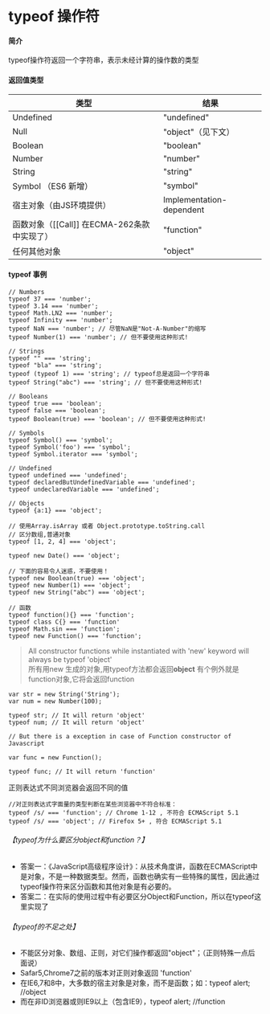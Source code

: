 # typeof 操作符
#### 简介
typeof操作符返回一个字符串，表示未经计算的操作数的类型

#### 返回值类型

类型 | 结果
---|---
Undefined |	"undefined"
Null | "object"（见下文）
Boolean | "boolean"
Number | "number"
String | "string"
Symbol （ES6 新增）| "symbol"
宿主对象（由JS环境提供） | Implementation-dependent
函数对象（[[Call]] 在ECMA-262条款中实现了）	| "function"
任何其他对象 |	"object"

#### typeof 事例
```
// Numbers
typeof 37 === 'number';
typeof 3.14 === 'number';
typeof Math.LN2 === 'number';
typeof Infinity === 'number';
typeof NaN === 'number'; // 尽管NaN是"Not-A-Number"的缩写
typeof Number(1) === 'number'; // 但不要使用这种形式!

// Strings
typeof "" === 'string';
typeof "bla" === 'string';
typeof (typeof 1) === 'string'; // typeof总是返回一个字符串
typeof String("abc") === 'string'; // 但不要使用这种形式!

// Booleans
typeof true === 'boolean';
typeof false === 'boolean';
typeof Boolean(true) === 'boolean'; // 但不要使用这种形式!

// Symbols
typeof Symbol() === 'symbol';
typeof Symbol('foo') === 'symbol';
typeof Symbol.iterator === 'symbol';

// Undefined
typeof undefined === 'undefined';
typeof declaredButUndefinedVariable === 'undefined';
typeof undeclaredVariable === 'undefined'; 

// Objects
typeof {a:1} === 'object';

// 使用Array.isArray 或者 Object.prototype.toString.call
// 区分数组,普通对象
typeof [1, 2, 4] === 'object';

typeof new Date() === 'object';

// 下面的容易令人迷惑，不要使用！
typeof new Boolean(true) === 'object';
typeof new Number(1) === 'object';
typeof new String("abc") === 'object';

// 函数
typeof function(){} === 'function';
typeof class C{} === 'function'
typeof Math.sin === 'function';
typeof new Function() === 'function';
```
>  All constructor functions while instantiated with 'new' keyword will always be typeof 'object'<br>
所有用new 生成的对象,用typeof方法都会返回**object**
有个例外就是function对象,它将会返回function

```
var str = new String('String');
var num = new Number(100);

typeof str; // It will return 'object'
typeof num; // It will return 'object'

// But there is a exception in case of Function constructor of Javascript

var func = new Function();

typeof func; // It will return 'function'
```
正则表达式不同浏览器会返回不同的值
```
//对正则表达式字面量的类型判断在某些浏览器中不符合标准：
typeof /s/ === 'function'; // Chrome 1-12 , 不符合 ECMAScript 5.1
typeof /s/ === 'object'; // Firefox 5+ , 符合 ECMAScript 5.1
```

###### 【typeof为什么要区分object和function？】<br>
- 答案一：《JavaScript高级程序设计》：从技术角度讲，函数在ECMAScript中是对象，不是一种数据类型。然而，函数也确实有一些特殊的属性，因此通过typeof操作符来区分函数和其他对象是有必要的。<br>
- 答案二：在实际的使用过程中有必要区分Object和Function，所以在typeof这里实现了

###### 【typeof的不足之处】
-  不能区分对象、数组、正则，对它们操作都返回"object"；（正则特殊一点后面说）
-  Safar5,Chrome7之前的版本对正则对象返回 'function'
-  在IE6,7和8中，大多数的宿主对象是对象，而不是函数；如：typeof alert; //object
-  而在非ID浏览器或则IE9以上（包含IE9），typeof alert; //function